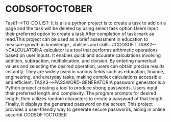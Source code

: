 # CODSOFTOCTOBER
Task1-->TO-DO LIST: It is a is a python project is to create a task to add on a page and the task will be deleted by using select task option.Users input their preferred option to create a task.After completion of task mark as read.This project can be used as a brief assessment in education to measure growth in knowledge , abilities and skills.
#CODSOFT TASK2-->CALCULATOR:A calculator is a tool that performs arithmetic operations based on user inputs. It enables quick and accurate calculations involving addition, subtraction, multiplication, and division. By entering numerical values and selecting the desired operation, users can obtain precise results instantly. They are widely used in various fields such as education, finance, engineering, and everyday tasks, making complex calculations accessible and efficient. 
TASK3-->PASSWORD-GENERATOR:A password generator is a Python project creating a tool to produce strong passwords. Users input their preferred length and complexity. The program prompts for desired length, then utilizes random characters to create a password of that length. Finally, it displays the generated password on the screen. This project provides a user-friendly way to generate secure passwords, aiding in online securit# CODSOFTOCTOBER
